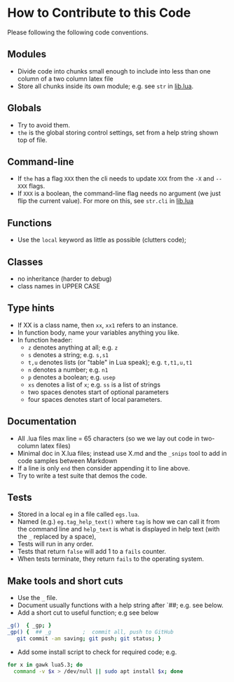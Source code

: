 # How to Contribute to this Code

Please following the following code conventions.

## Modules

- Divide code into chunks small enough to include into less than
  one column of a two column latex file
- Store all chunks inside its own module; e.g. see `str` in [lib.lua](lib.lua).

## Globals

- Try to avoid them.
- `the` is the global storing control settings, set from a help string shown top of file.

## Command-line

- If `the` has a flag `XXX` then the cli needs to update `XXX` from
   the  `-X` and `--XXX` flags.
- If `XXX` is a boolean, the command-line flag needs no argument (we just
  flip the current value). For more on this, see `str.cli` in [lib.lua](lib.lua)

## Functions

- Use the `local` keyword as little as possible (clutters code);

## Classes

- no inheritance (harder to debug)
- class names in UPPER CASE

## Type hints

- If XX is a class name, then `xx`,  `xx1`  refers to an instance.
- In function body, name your variables anything you like.
- In function header:
  - `z` denotes anything at all; e.g. `z`
  - `s` denotes a string; e.g. `s,s1`
  - `t,u` denotes  lists (or "table" in Lua speak); e.g. `t,t1,u,t1`
  - `n` denotes a number; e.g. `n1`
  - `p` denotes a boolean; e.g. `usep`
  - `xs` denotes a list of `x`; e.g. `ss` is a list of strings
  - two spaces denotes start of optional parameters
  - four spaces denotes start of local parameters.

## Documentation

- All .lua files max line = 65 characters (so we we lay out code in two-column
  latex files)
- Minimal doc in X.lua files; instead use X.md and the `_snips` tool to add
  in code samples between Markdown
- If a line is only `end` then consider appending it to line above.
- Try to write a test suite that demos the code.

## Tests

- Stored in a local `eg` in a file called `egs.lua`.
- Named (e.g.) `eg.tag_help_text()` where `tag` is how we can call it from the
  command line and `help_text` is what is displayed in help text (with the `_`
  replaced by a space),
- Tests will run in any order.
- Tests that return `false` will add 1 to a `fails` counter.
- When tests terminate, they return `fails` to the operating system.

## Make tools and short cuts

- Use the `_` file.
- Document usually functions with a help string after `##; e.g. see below.
- Add a short cut to useful function; e.g see below

```sh
_g()  { _gp; } 
_gp() {  ## _g          ;  commit all, push to GitHub 
   git commit -am saving; git push; git status; }
```

- Add some install script to check for required code; e.g.

```sh
for x in gawk lua5.3; do 
  command -v $x > /dev/null || sudo apt install $x; done
```
